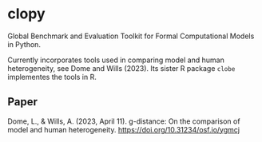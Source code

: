 # clopy

Global Benchmark and Evaluation Toolkit for Formal Computational Models in Python.

Currently incorporates tools used in comparing model and human heterogeneity, see Dome and Wills (2023).
Its sister R package `clobe` implementes the tools in R.

## Paper

Dome, L., & Wills, A. (2023, April 11). g-distance: On the comparison of model and human heterogeneity. https://doi.org/10.31234/osf.io/ygmcj